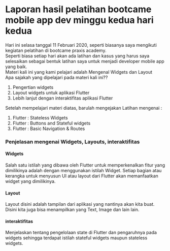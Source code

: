 <h1>Laporan hasil pelatihan bootcame mobile app dev minggu kedua hari kedua</h1>
    Hari ini selasa tanggal 11 Februari 2020, seperti biasanya saya mengikuti kegiatan pelatihan di bootcame praxis
    academy.<br>
    Seperti biasa setiap hari akan ada latihan dan kasus yang harus saya selesaikan sebagai bentuk latihan saya untuk
    menjadi developer mobile app yang baik.<br>
    Materi kali ini yang kami pelajari adalah Mengenal Widgets dan Layout<br>
    Apa sajakah yang dipelajari pada materi kali ini??<br>
    <ol>
        <li>Pengertian widgets</li>
        <li>Layout widgets untuk aplikasi Flutter</li>
        <li>Lebih lanjut dengan interaktifitas aplikasi Flutter</li>
    </ol>
    Setelah mempelajari materi diatas, barulah mengejakan Latihan mengenai :
    <ol>
        <li>Flutter : Stateless Widgets</li>
        <li>Flutter : Buttons and Stateful widgets</li>
        <li>Flutter : Basic Navigation & Routes</li>
    </ol>
    <h3>Penjelasan mengenai Widgets, Layouts, interaktifitas</h3>
    <h4>Widgets</h4>
    Salah satu istilah yang dibawa oleh Flutter untuk memperkenalkan fitur yang dimilikinya adalah dengan menggunakan istilah Widget. Setiap bagian atau kerangka untuk menyusun UI atau layout dari Flutter akan memanfaatkan widget yang dimilikinya.
    <h4>Layout</h4>
    Layout disini adalah tampilan dari aplikasi yang nantinya akan kita buat. Disini kita juga bisa menampilkan yang Text, Image dan lain lain.
    <h4>interaktifitas</h4>
    Menjelaskan tentang pengelolaan state di Flutter dan pengaruhnya pada widgets sehingga terdapat istilah stateful widgets maupun stateless widgets.